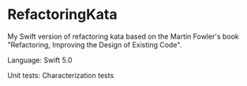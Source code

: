 # RefactoringKata

My Swift version of refactoring kata based on the Martin Fowler's book "Refactoring, Improving the Design of Existing Code".

Language: Swift 5.0

Unit tests: Characterization tests



